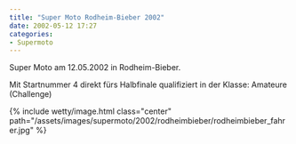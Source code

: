 ```yaml
---
title: "Super Moto Rodheim-Bieber 2002"
date: 2002-05-12 17:27
categories: 
- Supermoto
---
```

Super Moto am 12.05.2002 in Rodheim-Bieber.

Mit Startnummer 4 direkt fürs Halbfinale qualifiziert in der Klasse: Amateure (Challenge)

<!-- more -->

{% include wetty/image.html class="center" path="/assets/images/supermoto/2002/rodheimbieber/rodheimbieber_fahrer.jpg" %}